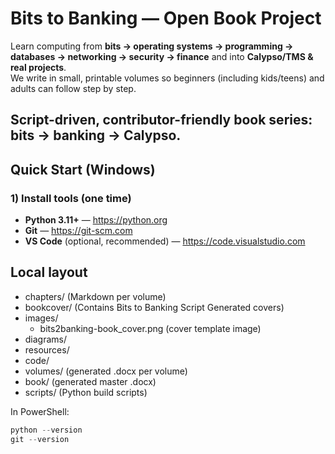 # Bits to Banking — Open Book Project
Learn computing from **bits → operating systems → programming → databases → networking → security → finance** and into **Calypso/TMS & real projects**.  
We write in small, printable volumes so beginners (including kids/teens) and adults can follow step by step.

Script-driven, contributor-friendly book series: **bits → banking → Calypso**.
---

## Quick Start (Windows)

### 1) Install tools (one time)
- **Python 3.11+** — https://python.org  
- **Git** — https://git-scm.com  
- **VS Code** (optional, recommended) — https://code.visualstudio.com
  
## Local layout
- chapters/ (Markdown per volume)
- bookcover/ (Contains Bits to Banking Script Generated covers)
- images/
    - bits2banking-book_cover.png (cover template image)
- diagrams/
- resources/
- code/
- volumes/ (generated .docx per volume)
- book/ (generated master .docx)
- scripts/ (Python build scripts)
  
In PowerShell:
```powershell
python --version
git --version

